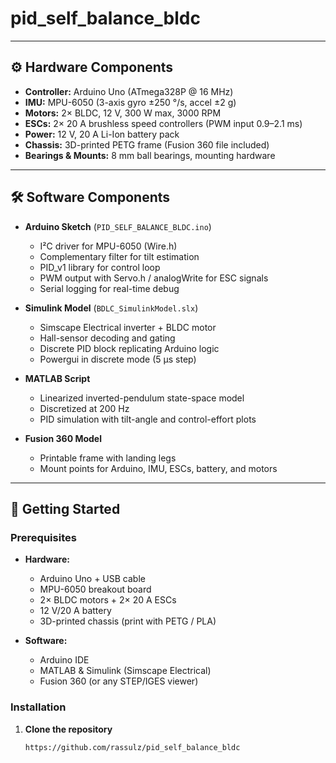 # pid_self_balance_bldc

---

## ⚙️ Hardware Components

- **Controller:** Arduino Uno (ATmega328P @ 16 MHz)  
- **IMU:** MPU-6050 (3-axis gyro ±250 °/s, accel ±2 g)  
- **Motors:** 2× BLDC, 12 V, 300 W max, 3000 RPM  
- **ESCs:** 2× 20 A brushless speed controllers (PWM input 0.9–2.1 ms)  
- **Power:** 12 V, 20 A Li-Ion battery pack  
- **Chassis:** 3D-printed PETG frame (Fusion 360 file included)  
- **Bearings & Mounts:** 8 mm ball bearings, mounting hardware  

---

## 🛠️ Software Components

- **Arduino Sketch** (`PID_SELF_BALANCE_BLDC.ino`)  
  - I²C driver for MPU-6050 (Wire.h)  
  - Complementary filter for tilt estimation  
  - PID_v1 library for control loop  
  - PWM output with Servo.h / analogWrite for ESC signals  
  - Serial logging for real-time debug

- **Simulink Model** (`BDLC_SimulinkModel.slx`)  
  - Simscape Electrical inverter + BLDC motor  
  - Hall-sensor decoding and gating  
  - Discrete PID block replicating Arduino logic  
  - Powergui in discrete mode (5 µs step)

- **MATLAB Script** 
  - Linearized inverted-pendulum state-space model  
  - Discretized at 200 Hz  
  - PID simulation with tilt-angle and control-effort plots

- **Fusion 360 Model**  
  - Printable frame with landing legs  
  - Mount points for Arduino, IMU, ESCs, battery, and motors

---

## 🚀 Getting Started

### Prerequisites

- **Hardware:**  
  - Arduino Uno + USB cable  
  - MPU-6050 breakout board  
  - 2× BLDC motors + 2× 20 A ESCs  
  - 12 V/20 A battery  
  - 3D-printed chassis (print with PETG / PLA)

- **Software:**  
  - Arduino IDE  
  - MATLAB & Simulink (Simscape Electrical)  
  - Fusion 360 (or any STEP/IGES viewer)

### Installation

1. **Clone the repository**
   ```bash
   https://github.com/rassulz/pid_self_balance_bldc
